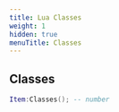 ```yaml
---
title: Lua Classes
weight: 1
hidden: true
menuTitle: Classes
---
```

## Classes
```lua
Item:Classes(); -- number
```